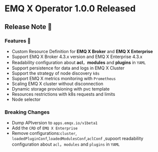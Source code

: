 # EMQ X Operator 1.0.0 Released

## Release Note 🍻

### Features 🌈

- Custom Resource Definition for **EMQ X Broker** and **EMQ X Enterprise**
- Support EMQ X Broker 4.3.x version and EMQ X Enterprise 4.3.x
- Readability configuration about **acl**，**modules** and **plugins** in `YAML`
- Support persistence for data and logs in EMQ X Cluster
- Support the strategy of node discovery `k8s`
- Support EMQ X metrics monitoring with `Prometheus`
- Scaling EMQ X cluster without disconnection
- Dynamic storage provisioning with pvc template
- Resources restrictions with k8s requests and limits
- Node selector

### Breaking Changes

- Dump APIversion to `apps.emqx.io/v1beta1`
- Add the `CRD` of `EMQ X Enterprise`
- Remove configurations:`cluster`, `loadedPluginConf`,`loadedModulesConf`,`aclConf` ,supoort readability configuration about `acl`，`modules` and `plugins` in `YAML`
